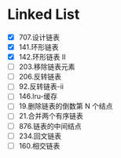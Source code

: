 # Linked List

- [x] 707.设计链表
- [x] 141.环形链表
- [x] 142.环形链表 II
- [ ] 203.移除链表元素
- [ ] 206.反转链表
- [ ] 92.反转链表-ii
- [ ] 146.lru-缓存
- [ ] 19.删除链表的倒数第 N 个结点
- [ ] 21.合并两个有序链表
- [ ] 876.链表的中间结点
- [ ] 234.回文链表
- [ ] 160.相交链表
